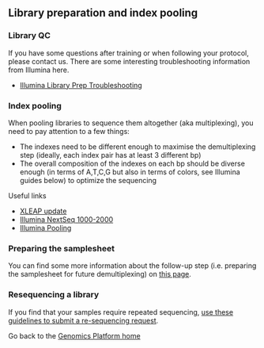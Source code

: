 ## Library preparation and index pooling

### Library QC
If you have some questions after training or when following your protocol, please contact us. There are some interesting troubleshooting information from Illumina here.
* [Illumina Library Prep Troubleshooting](https://knowledge.illumina.com/library-preparation/general/library-preparation-general-troubleshooting-list/000001911)


### Index pooling
When pooling libraries to sequence them altogether (aka multiplexing), you need to pay attention to a few things:
* The indexes need to be different enough to maximise the demultiplexing step (ideally, each index pair has at least 3 different bp)
* The overall composition of the indexes on each bp should be diverse enough (in terms of A,T,C,G but also in terms of colors, see Illumina guides below) to optimize the sequencing

 Useful links
* [XLEAP update](https://knowledge.illumina.com/instrumentation/novaseq-x-x-plus/instrumentation-novaseq-x-x-plus-reference_material-list/000008422)
* [Illumina NextSeq 1000-2000](https://knowledge.illumina.com/instrumentation/nextseq-1000-2000/instrumentation-nextseq-1000-2000-reference_material-list/000003339)  
* [Illumina Pooling](https://support-docs.illumina.com/SHARE/IndexAdaptersPooling/Content/SHARE/IndexAdaptersPooling/SequencingChemistry.htm)


### Preparing the samplesheet
You can find some more information about the follow-up step (i.e. preparing the samplesheet for future demultiplexing) on [this page](/demux/).


### Resequencing a library

If you find that your samples require repeated sequencing, [use these guidelines to submit a re-sequencing request](/resequencing/). 

 
Go back to the [Genomics Platform home](https://sundgenomics.github.io)
